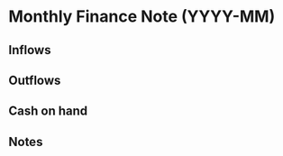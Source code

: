 <!-- status: stub; target: 150+ words -->
<!-- status: stub; target: 150+ words -->
<!-- status: stub; target: 150+ words -->
# Monthly Finance Note (YYYY-MM)
## Inflows
## Outflows
## Cash on hand
## Notes



